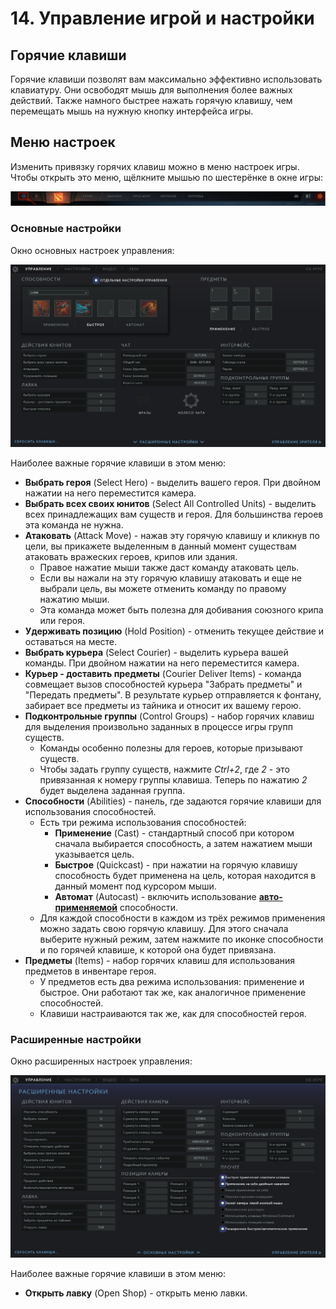 # 14. Управление игрой и настройки

## Горячие клавиши

Горячие клавиши позволят вам максимально эффективно использовать клавиатуру. Они освободят мышь для выполнения более важных действий. Также намного быстрее нажать горячую клавишу, чем перемещать мышь на нужную кнопку интерфейса игры.

## Меню настроек

Изменить привязку горячих клавиш можно в меню настроек игры. Чтобы открыть это меню, щёлкните мышью по шестерёнке в окне игры:

![Меню настроек](images/14.1_open_menu.png)

### Основные настройки

Окно основных настроек управления:

![Основные настройки](images/14.2_base_settings.png)

Наиболее важные горячие клавиши в этом меню:

* **Выбрать героя** (Select Hero) - выделить вашего героя. При двойном нажатии на него переместится камера.
* **Выбрать всех своих юнитов** (Select All Controlled Units) - выделить всех принадлежащих вам существ и героя. Для большинства героев эта команда не нужна.
* **Атаковать** (Attack Move) - нажав эту горячую клавишу и кликнув по цели, вы прикажете выделенным в данный момент существам атаковать вражеских героев, крипов или здания.
    * Правое нажатие мыши также даст команду атаковать цель.
    * Если вы нажали на эту горячую клавишу атаковать и еще не выбрали цель, вы можете отменить команду по правому нажатию мыши.
    * Эта команда может быть полезна для добивания союзного крипа или героя.
* **Удерживать позицию** (Hold Position) - отменить текущее действие и оставаться на месте.
* **Выбрать курьера** (Select Courier) - выделить курьера вашей команды. При двойном нажатии на него переместится камера.
* **Курьер - доставить предметы** (Courier Deliver Items) - команда совмещает вызов способностей курьера "Забрать предметы" и "Передать предметы". В результате курьер отправляется к фонтану, забирает все предметы из тайника и относит их вашему герою.
* **Подконтрольные группы** (Control Groups) - набор горячих клавиш для выделения произвольно заданных в процессе игры групп существ.
    * Команды особенно полезны для героев, которые призывают существ.
    * Чтобы задать группу существ, нажмите *Ctrl+2*, где *2* - это привязанная к номеру группы клавиша. Теперь по нажатию *2* будет выделена заданная группа.
* **Способности** (Abilities) - панель, где задаются горячие клавиши для использования способностей.
    * Есть три режима использования способностей:
        * **Применение** (Cast) - стандартный способ при котором сначала выбирается способность, а затем нажатием мыши указывается цель.
        * **Быстрое** (Quickcast) - при нажатии на горячую клавишу способность будет применена на цель, которая находится в данный момент под курсором мыши.
        * **Автомат** (Autocast) - включить использование [**авто-применяемой**](https://dota2-ru.gamepedia.com/%D0%A1%D0%BF%D0%BE%D1%81%D0%BE%D0%B1%D0%BD%D0%BE%D1%81%D1%82%D0%B8#.D0.90.D0.B2.D1.82.D0.BE-.D0.BF.D1.80.D0.B8.D0.BC.D0.B5.D0.BD.D1.8F.D0.B5.D0.BC.D1.8B.D0.B5) способности.
    * Для каждой способности в каждом из трёх режимов применения можно задать свою горячую клавишу. Для этого сначала выберите нужный режим, затем нажмите по иконке способности и по горячей клавише, к которой она будет привязана.
* **Предметы** (Items) - набор горячих клавиш для использования предметов в инвентаре героя.
    * У предметов есть два режима использования: применение и быстрое. Они работают так же, как аналогичное применение способностей.
    * Клавиши настраиваются так же, как для способностей героя.

### Расширенные настройки

Окно расширенных настроек управления:

![Расширенные настройки](images/14.3_expanded_settings.png)

Наиболее важные горячие клавиши в этом меню:

* **Открыть лавку** (Open Shop) - открыть меню лавки.
